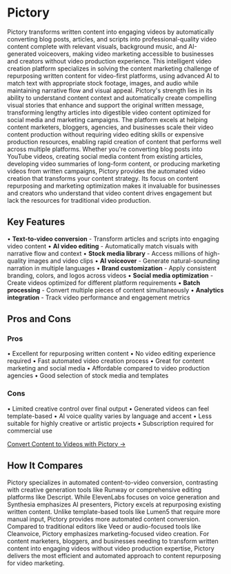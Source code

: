 # Pictory

Pictory transforms written content into engaging videos by automatically converting blog posts, articles, and scripts into professional-quality video content complete with relevant visuals, background music, and AI-generated voiceovers, making video marketing accessible to businesses and creators without video production experience. This intelligent video creation platform specializes in solving the content marketing challenge of repurposing written content for video-first platforms, using advanced AI to match text with appropriate stock footage, images, and audio while maintaining narrative flow and visual appeal. Pictory's strength lies in its ability to understand content context and automatically create compelling visual stories that enhance and support the original written message, transforming lengthy articles into digestible video content optimized for social media and marketing campaigns. The platform excels at helping content marketers, bloggers, agencies, and businesses scale their video content production without requiring video editing skills or expensive production resources, enabling rapid creation of content that performs well across multiple platforms. Whether you're converting blog posts into YouTube videos, creating social media content from existing articles, developing video summaries of long-form content, or producing marketing videos from written campaigns, Pictory provides the automated video creation that transforms your content strategy. Its focus on content repurposing and marketing optimization makes it invaluable for businesses and creators who understand that video content drives engagement but lack the resources for traditional video production.

## Key Features

• **Text-to-video conversion** - Transform articles and scripts into engaging video content
• **AI video editing** - Automatically match visuals with narrative flow and context
• **Stock media library** - Access millions of high-quality images and video clips
• **AI voiceover** - Generate natural-sounding narration in multiple languages
• **Brand customization** - Apply consistent branding, colors, and logos across videos
• **Social media optimization** - Create videos optimized for different platform requirements
• **Batch processing** - Convert multiple pieces of content simultaneously
• **Analytics integration** - Track video performance and engagement metrics

## Pros and Cons

### Pros
• Excellent for repurposing written content
• No video editing experience required
• Fast automated video creation process
• Great for content marketing and social media
• Affordable compared to video production agencies
• Good selection of stock media and templates

### Cons
• Limited creative control over final output
• Generated videos can feel template-based
• AI voice quality varies by language and accent
• Less suitable for highly creative or artistic projects
• Subscription required for commercial use

[Convert Content to Videos with Pictory →](https://pictory.ai)

## How It Compares

Pictory specializes in automated content-to-video conversion, contrasting with creative generation tools like Runway or comprehensive editing platforms like Descript. While ElevenLabs focuses on voice generation and Synthesia emphasizes AI presenters, Pictory excels at repurposing existing written content. Unlike template-based tools like Lumen5 that require more manual input, Pictory provides more automated content conversion. Compared to traditional editors like Veed or audio-focused tools like Cleanvoice, Pictory emphasizes marketing-focused video creation. For content marketers, bloggers, and businesses needing to transform written content into engaging videos without video production expertise, Pictory delivers the most efficient and automated approach to content repurposing for video marketing.